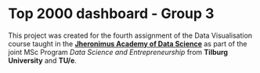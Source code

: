 # Top 2000 dashboard - Group 3

This project was created for the fourth assignment of the Data Visualisation course taught in the [**Jheronimus Academy of Data Science**](https://www.jads.nl/) as part of the joint MSc Program *Data Science and Entrepreneurship* from **Tilburg University** and **TU/e**. 